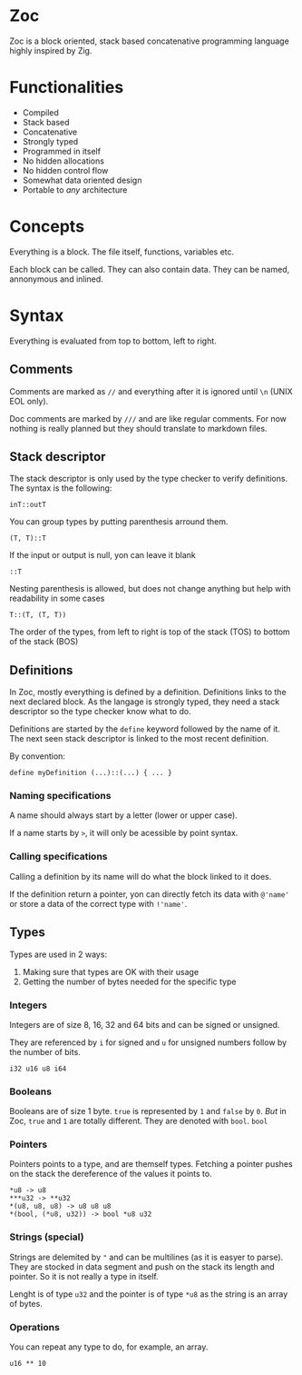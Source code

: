 # Zoc

Zoc is a block oriented, stack based concatenative programming language highly inspired by Zig.

# Functionalities
- Compiled
- Stack based
- Concatenative
- Strongly typed
- Programmed in itself
- No hidden allocations
- No hidden control flow
- Somewhat data oriented design
- Portable to *any* architecture

# Concepts
Everything is a block. The file itself, functions, variables etc.

Each block can be called. They can also contain data. They can be named, annonymous and inlined.

# Syntax
Everything is evaluated from top to bottom, left to right.

## Comments
Comments are marked as `//` and everything after it is ignored until `\n` (UNIX EOL only).

Doc comments are marked by `///` and are like regular comments. For now nothing is really planned but they should translate to markdown files.

## Stack descriptor
The stack descriptor is only used by the type checker to verify definitions.
The syntax is the following:
```
inT::outT
```
You can group types by putting parenthesis arround them.
```
(T, T)::T
```
If the input or output is null, yon can leave it blank
```
::T
```
Nesting parenthesis is allowed, but does not change anything but help with readability in some cases
```
T::(T, (T, T))
```
The order of the types, from left to right is top of the stack (TOS) to bottom of the stack (BOS)

## Definitions
In Zoc, mostly everything is defined by a definition. Definitions links to the next declared block. As the langage is strongly typed, they need a stack descriptor so the type checker know what to do.

Definitions are started by the `define` keyword followed by the name of it. The next seen stack descriptor is linked to the most recent definition.

By convention:
```
define myDefinition (...)::(...) { ... }
```

### Naming specifications
A name should always start by a letter (lower or upper case).

If a name starts by `>`, it will only be acessible by point syntax.

### Calling specifications
Calling a definition by its name will do what the block linked to it does.

If the definition return a pointer, yon can directly fetch its data with `@'name'` or store a data of the correct type with `!'name'`.

## Types

Types are used in 2 ways:
1. Making sure that types are OK with their usage
2. Getting the number of bytes needed for the specific type

### Integers
Integers are of size 8, 16, 32 and 64 bits and can be signed or unsigned.

They are referenced by `i` for signed and `u` for unsigned numbers follow by the number of bits.
```
i32 u16 u8 i64
```

### Booleans
Booleans are of size 1 byte.
`true` is represented by `1` and `false` by `0`. *But* in Zoc, `true` and `1` are totally different. They are denoted with `bool`.
```bool```

### Pointers
Pointers points to a type, and are themself types.
Fetching a pointer pushes on the stack the dereference of the values it points to.
```
*u8 -> u8
***u32 -> **u32
*(u8, u8, u8) -> u8 u8 u8
*(bool, (*u8, u32)) -> bool *u8 u32
```

### Strings (special)
Strings are delemited by `"` and can be multilines (as it is easyer to parse). They are stocked in data segment and push on the stack its length and pointer. So it is not really a type in itself.

Lenght is of type `u32` and the pointer is of type `*u8` as the string is an array of bytes.

### Operations
You can repeat any type to do, for example, an array.
```
u16 ** 10
```
